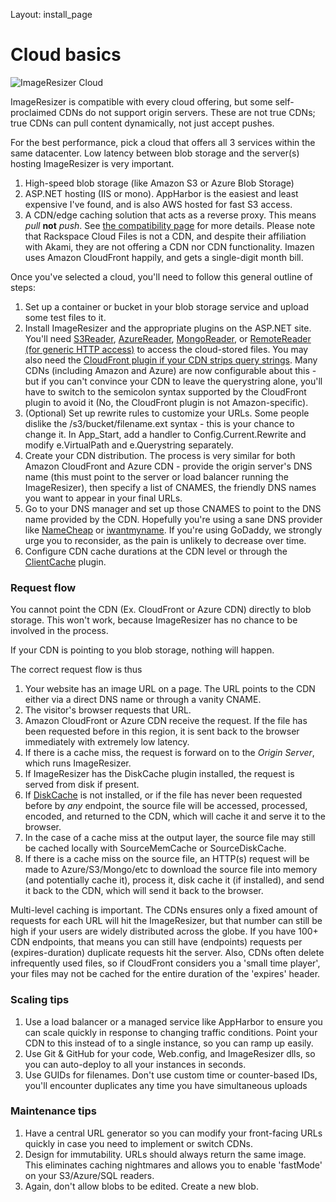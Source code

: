 Layout: install_page

# Cloud basics

![ImageResizer Cloud](https://s3.amazonaws.com/resizer-web/Resizer-Cloud.png)

ImageResizer is compatible with every cloud offering, but some self-proclaimed CDNs do not support origin servers. These are not true CDNs; true CDNs can pull content dynamically, not just accept pushes.

For the best performance, pick a cloud that offers all 3 services within the same datacenter. Low latency between blob storage and the server(s) hosting ImageResizer is very important.

1. High-speed blob storage (like Amazon S3 or Azure Blob Storage)
2. ASP.NET hosting (IIS or mono). AppHarbor is the easiest and least expensive I've found, and is also AWS hosted for fast S3 access.
3. A CDN/edge caching solution that acts as a reverse proxy. This means *pull* **not** *push*. See [the compatibility page](/docs/workswith) for more details. Please note that Rackspace Cloud Files is not a CDN, and despite their affiliation with Akami, they are not offering a CDN nor CDN functionality. Imazen uses Amazon CloudFront happily, and gets a single-digit month bill.

Once you've selected a cloud, you'll need to follow this general outline of steps:

1. Set up a container or bucket in your blob storage service and upload some test files to it. 
2. Install ImageResizer and the appropriate plugins on the ASP.NET site. You'll need [S3Reader](/plugins/s3reader), [AzureReader](/plugins/azurereader), [MongoReader](/plugins/mongoreader), or [RemoteReader (for generic HTTP access)](/plugins/remotereader) to access the cloud-stored files. You may also need the [CloudFront plugin if your CDN strips query strings](/plugins/cloudfront). Many CDNs (including Amazon and Azure) are now configurable about this - but if you can't convince your CDN to leave the querystring alone, you'll have to switch to the semicolon syntax supported by the CloudFront plugin to avoid it (No, the CloudFront plugin is not Amazon-specific).
3. (Optional) Set up rewrite rules to customize your URLs. Some people dislike the /s3/bucket/filename.ext syntax - this is your chance to change it. In App_Start, add a handler to Config.Current.Rewrite and modify e.VirtualPath and e.Querystring separately. 
4. Create your CDN distribution. The process is very similar for both Amazon CloudFront and Azure CDN - provide the origin server's DNS name (this must point to the server or load balancer running the ImageResizer), then specify a list of CNAMES, the friendly DNS names you want to appear in your final URLs.
5. Go to your DNS manager and set up those CNAMES to point to the DNS name provided by the CDN. Hopefully you're using a sane DNS provider like [NameCheap](http://namecheap.com) or [iwantmyname](http://iwantmyname.com). If you're using GoDaddy, we strongly urge you to reconsider, as the pain is unlikely to decrease over time.
6. Configure CDN cache durations at the CDN level or through the [ClientCache](/plugins/clientcache) plugin.

### Request flow

You cannot point the CDN (Ex. CloudFront or Azure CDN) directly to blob storage. This won't work, because ImageResizer has no chance to be involved in the process.

If your CDN is pointing to you blob storage, nothing will happen.

The correct request flow is thus

1. Your website has an image URL on a page. The URL points to the CDN either via a direct DNS name or through a vanity CNAME.
2. The visitor's browser requests that URL.
3. Amazon CloudFront or Azure CDN receive the request. If the file has been requested before in this region, it is sent back to the browser immediately with extremely low latency. 
4. If there is a cache miss, the request is forward on to the *Origin Server*, which runs ImageResizer. 
5. If ImageResizer has the DiskCache plugin installed, the request is served from disk if present. 
6. If [DiskCache](/plugins/diskcache) is not installed, or if the file has never been requested before by *any* endpoint, the source file will be accessed, processed, encoded, and returned to the CDN, which will cache it and serve it to the browser.
7. In the case of a cache miss at the output layer, the source file may still be cached locally with SourceMemCache or SourceDiskCache. 
8. If there is a cache miss on the source file, an HTTP(s) request will be made to Azure/S3/Mongo/etc to download the source file into memory (and potentially cache it), process it, disk cache it (if installed), and send it back to the CDN, which will send it back to the browser.

Multi-level caching is important. The CDNs ensures only a fixed amount of requests for each URL will hit the ImageResizer, but that number can still be high if your users are widely distributed across the globe. If you have 100+ CDN endpoints, that means you can still have (endpoints) requests per (expires-duration) duplicate requests hit the server. Also, CDNs often delete infrequently used files, so if CloudFront considers you a 'small time player', your files may not be cached for the entire duration of the 'expires' header.


### Scaling tips

1. Use a load balancer or a managed service like AppHarbor to ensure you can scale quickly in response to changing traffic conditions. Point your CDN to this instead of to a single instance, so you can ramp up easily.
2. Use Git & GitHub for your code, Web.config, and ImageResizer dlls, so you can auto-deploy to all your instances in seconds.
3. Use GUIDs for filenames. Don't use custom time or counter-based IDs, you'll encounter duplicates any time you have simultaneous uploads

### Maintenance tips

1. Have a central URL generator so you can modify your front-facing URLs quickly in case you need to implement or switch CDNs. 
2. Design for immutability. URLs should always return the same image. This eliminates caching nightmares and allows you to enable 'fastMode' on your S3/Azure/SQL readers.
3. Again, don't allow blobs to be edited. Create a new blob. 





